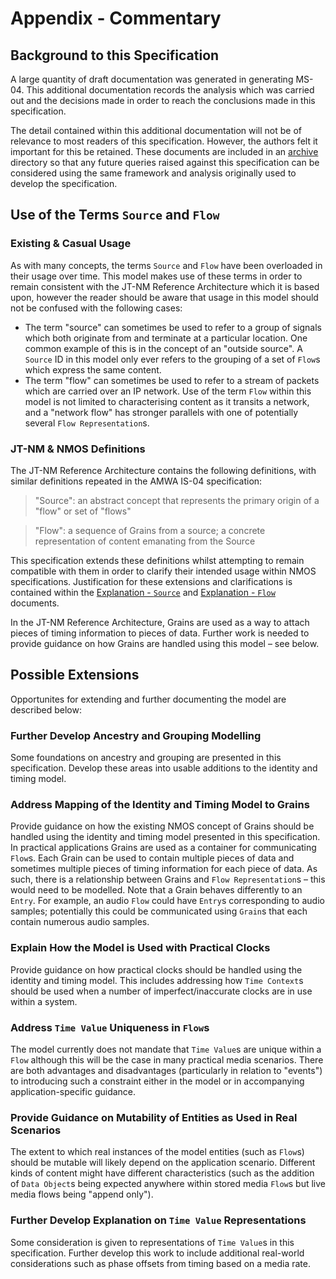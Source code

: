 # Appendix - Commentary

## Background to this Specification

A large quantity of draft documentation was generated in generating MS-04. This additional documentation records the analysis which was carried out and the decisions made in order to reach the conclusions made in this specification.

The detail contained within this additional documentation will not be of relevance to most readers of this specification. However, the authors felt it important for this be retained. These documents are included in an [archive](archive) directory so that any future queries raised against this specification can be considered using the same framework and analysis originally used to develop the specification.

## Use of the Terms `Source` and `Flow`

### Existing & Casual Usage

As with many concepts, the terms `Source` and `Flow` have been overloaded in their usage over time. This model makes use of these terms in order to remain consistent with the JT-NM Reference Architecture which it is based upon, however the reader should be aware that usage in this model should not be confused with the following cases:

*   The term "source" can sometimes be used to refer to a group of signals which both originate from and terminate at a particular location. One common example of this is in the concept of an "outside source". A `Source` ID in this model only ever refers to the grouping of a set of `Flow`s which express the same content.
*   The term "flow" can sometimes be used to refer to a stream of packets which are carried over an IP network. Use of the term `Flow` within this model is not limited to characterising content as it transits a network, and a "network flow" has stronger parallels with one of potentially several `Flow Representation`s.

### JT-NM & NMOS Definitions

The JT-NM Reference Architecture contains the following definitions, with similar definitions repeated in the AMWA IS-04 specification:

> "Source": an abstract concept that represents the primary origin of a "flow" or set of "flows"

> "Flow": a sequence of Grains from a source; a concrete representation of content emanating from the Source

This specification extends these definitions whilst attempting to remain compatible with them in order to clarify their intended usage within NMOS specifications. Justification for these extensions and clarifications is contained within the [Explanation - `Source`](2.2._Explanation_-_Source.md) and [Explanation - `Flow`](2.3._Explanation_-_Flow.md) documents.

In the JT-NM Reference Architecture, Grains are used as a way to attach pieces of timing information to pieces of data. Further work is needed to provide guidance on how Grains are handled using this model &ndash; see below.

## Possible Extensions

Opportunites for extending and further documenting the model are described below:

### Further Develop Ancestry and Grouping Modelling

Some foundations on ancestry and grouping are presented in this specification. Develop these areas into usable additions to the identity and timing model.

### Address Mapping of the Identity and Timing Model to Grains

Provide guidance on how the existing NMOS concept of Grains should be handled using the identity and timing model presented in this specification. In practical applications Grains are used as a container for communicating `Flow`s. Each Grain can be used to contain multiple pieces of data and sometimes multiple
pieces of timing information for each piece of data. As such, there is a relationship between Grains and `Flow Representation`s &ndash; this would need to be modelled. Note that a Grain behaves differently to an `Entry`. For example, an audio `Flow` could have `Entry`s corresponding to audio samples; potentially this could be communicated using `Grain`s that each contain numerous audio samples.

### Explain How the Model is Used with Practical Clocks

Provide guidance on how practical clocks should be handled using the identity and timing model. This includes addressing how `Time Context`s should be used when a number of imperfect/inaccurate clocks are in use within a system.

### Address `Time Value` Uniqueness in `Flow`s

The model currently does not mandate that `Time Value`s are unique within a `Flow` although this will be the case in many practical media scenarios. There are both advantages and disadvantages (particularly in relation to "events") to introducing such a constraint either in the model or in accompanying application-specific guidance.

### Provide Guidance on Mutability of Entities as Used in Real Scenarios

The extent to which real instances of the model entities (such as `Flow`s) should be mutable will likely depend on the application scenario. Different kinds of content might have different characteristics (such as the addition of `Data Object`s being expected anywhere within stored media `Flow`s but live media flows being "append only").

### Further Develop Explanation on `Time Value` Representations 

Some consideration is given to representations of `Time Value`s in this specification. Further develop this work to include additional real-world considerations such as phase offsets from timing based on a media rate.

